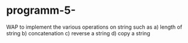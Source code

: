 # programm-5-
 WAP to implement the various operations on string such as a) length of string b) concatenation c) reverse a string d) copy a string 
